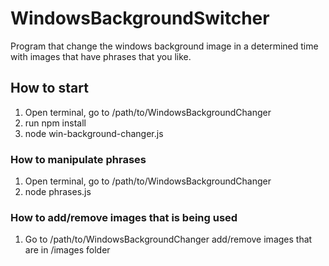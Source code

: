 # WindowsBackgroundSwitcher
Program that change the windows background image in a determined time with images that have phrases that you like.

## How to start
1. Open terminal, go to /path/to/WindowsBackgroundChanger
3. run npm install
2. node win-background-changer.js

### How to manipulate phrases
1. Open terminal, go to /path/to/WindowsBackgroundChanger
2. node phrases.js

### How to add/remove images that is being used
1. Go to /path/to/WindowsBackgroundChanger add/remove images that are in /images folder
